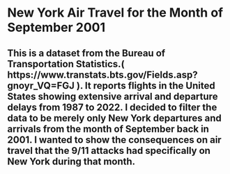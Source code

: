 <html lang="en">
<head>
  <meta charset="utf-8">
  <meta name="viewport" content="width=device-width, initial-scale=1.0">
  <link rel="stylesheet" href="css/app.css">
</head>
<body>

  <h1>New York Air Travel for the Month of September 2001</h1>

  <h2> This is a dataset from the Bureau of Transportation Statistics.( https://www.transtats.bts.gov/Fields.asp?gnoyr_VQ=FGJ ). It reports flights in the United States showing extensive arrival and departure delays from 1987 to 2022. I decided to filter the data to be merely only New York departures and arrivals from the month of September back in 2001. I wanted to show the consequences on air travel that the 9/11 attacks had specifically on New York during that month. <h2>

</body>
</html>
